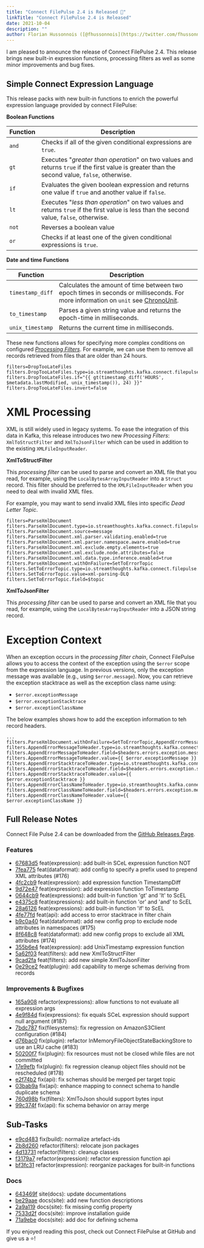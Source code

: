 ```yaml
---
title: "Connect FilePulse 2.4 is Released 🚀"
linkTitle: "Connect FilePulse 2.4 is Released"
date: 2021-10-04
description: ""
author: Florian Hussonnois ([@fhussonnois](https://twitter.com/fhussonnois))
---
```


I am pleased to announce the release of Connect FilePulse 2.4. This release brings new built-in expression functions, processing filters as well as some minor improvements and bug fixes.

## Simple Connect Expression Language

This release packs with new built-in functions to enrich the powerful expression language provided by connect FilePulse:

**Boolean Functions**

| Function         | Description |
| -----------------|-------------|
| `and`            | Checks if all of the given conditional expressions are `true`. |
| `gt`             | Executes "*greater than operation*" on two values and returns `true` if the first value is greater than the second value, `false`, otherwise. | 
| `if`             | Evaluates the given boolean expression and returns one value if `true` and another value if `false`. | 
| `lt`             | Executes "*less than operation*" on two values and returns `true` if the first value is less than the second value, `false`, otherwise. | 
| `not`            | Reverses a boolean value |
| `or`             | Checks if at least one of the given conditional expressions is `true`.  |

**Date and time Functions**

| Function         | Description |
| -----------------|-------------|
| `timestamp_diff` | Calculates the amount of time between two epoch times in seconds or milliseconds. For more information on `unit` see [ChronoUnit](https://docs.oracle.com/javase/8/docs/api/java/time/temporal/ChronoUnit.html). |
| `to_timestamp`   | Parses a given string value and returns the epoch-time in milliseconds.  |
| `unix_timestamp` | Returns the current time in milliseconds. |

These new functions allows for specifying more complex conditions on configured [*Processing Filters*](https://streamthoughts.github.io/kafka-connect-file-pulse/docs/developer-guide/filters/). 
For example, we can use them to remove all records retrieved from files that are older than 24 hours.

```properties
filters=DropTooLateFiles
filters.DropTooLateFiles.type=io.streamthoughts.kafka.connect.filepulse.filter.DropFilter
filters.DropTooLateFiles.if="{{ gt(timestamp_diff('HOURS', $metadata.lastModified, unix_timestamp()), 24) }}"
filters.DropTooLateFiles.invert=false
```

# XML Processing

XML is still widely used in legacy systems. To ease the integration of this data in Kafka, 
this release introduces two new *Processing Filters*: `XmlToStructFilter` and `XmlToJsonFilter` which can be used in addition to the existing `XMLFileInputReader`.

**XmlToStructFilter**

This _processing filter_ can be used to parse and convert an XML file that you read, for example, using the `LocalBytesArrayInputReader` into a `Struct` record.
This filter should be preferred to the `XMLFileInputReader` when you need to deal with invalid XML files.
 
For example, you may want to send invalid XML files into specific _Dead Letter Topic_.

```properties
filters=ParseXmlDocument
filters.ParseXmlDocument.type=io.streamthoughts.kafka.connect.filepulse.filter.XmlToStructFilter
filters.ParseXmlDocument.source=message
filters.ParseXmlDocument.xml.parser.validating.enabled=true
filters.ParseXmlDocument.xml.parser.namespace.aware.enabled=true
filters.ParseXmlDocument.xml.exclude.empty.elements=true
filters.ParseXmlDocument.xml.exclude.node.attributes=false
filters.ParseXmlDocument.xml.data.type.inference.enabled=true
filters.ParseXmlDocument.withOnFailure=SetToErrorTopic
filters.SetToErrorTopic.type=io.streamthoughts.kafka.connect.filepulse.filter.AppendFilter
filters.SetToErrorTopic.value=xml-parsing-DLQ
filters.SetToErrorTopic.field=$topic
```

**XmlToJsonFilter**

This _processing filter_ can be used to parse and convert an XML file that you read, for example, using the `LocalBytesArrayInputReader` into a JSON string record.

# Exception Context

When an exception occurs in the _processing filter chain_, Connect FilePulse allows you to access the context of the exception using the `$error` scope from the expression language.
In previous versions, only the exception message was available (e.g., using `$error.message`). Now, you can retrieve the exception stacktrace as well as the exception class name using:

* `$error.exceptionMessage` 
* `$error.exceptionStacktrace` 
* `$error.exceptionClassName` 

The below examples shows how to add the exception information to teh record headers.

```properties
...
filters.ParseXmlDocument.withOnFailure=SetToErrorTopic,AppendErrorMessageToHeader,AppendErrorStacktraceToHeader,AppendErrorClassNameToHeader
filters.AppendErrorMessageToHeader.type=io.streamthoughts.kafka.connect.filepulse.filter.AppendFilter
filters.AppendErrorMessageToHeader.field=$headers.errors.exception.message
filters.AppendErrorMessageToHeader.value={{ $error.exceptionMessage }}
filters.AppendErrorStacktraceToHeader.type=io.streamthoughts.kafka.connect.filepulse.filter.AppendFilter
filters.AppendErrorStacktraceToHeader.field=$headers.errors.exception.stacktrace
filters.AppendErrorStacktraceToHeader.value={{ $error.exceptionStacktrace }}
filters.AppendErrorClassNameToHeader.type=io.streamthoughts.kafka.connect.filepulse.filter.AppendFilter
filters.AppendErrorClassNameToHeader.field=$headers.errors.exception.message
filters.AppendErrorClassNameToHeader.value={{ $error.exceptionClassName }}
```

## Full Release Notes

Connect File Pulse 2.4 can be downloaded from the [GitHub Releases Page](https://github.com/streamthoughts/kafka-connect-file-pulse/releases/tag/v2.4.0). 

### Features
* [67683d5](https://github.com/streamthoughts/kafka-connect-file-pulse/commit/67683d5) feat(expression): add built-in SCeL expression function NOT
* [7fea775](https://github.com/streamthoughts/kafka-connect-file-pulse/commit/7fea775) feat(dataformat): add config to specify a prefix used to prepend XML attributes (#176)
* [4fc2cb9](https://github.com/streamthoughts/kafka-connect-file-pulse/commit/4fc2cb9) feat(expression): add expression function TimestampDiff
* [9d72e47](https://github.com/streamthoughts/kafka-connect-file-pulse/commit/9d72e47) feat(expression): add expression function ToTimestamp
* [0644cb9](https://github.com/streamthoughts/kafka-connect-file-pulse/commit/0644cb9) feat(expressions): add built-in function 'gt' and 'lt' to ScEL
* [e4375c8](https://github.com/streamthoughts/kafka-connect-file-pulse/commit/e4375c8) feat(expressions): add built-in function 'or' and 'and' to ScEL
* [28a6126](https://github.com/streamthoughts/kafka-connect-file-pulse/commit/28a6126) feat(expressions): add built-in function 'if' to ScEL
* [4fe77fd](https://github.com/streamthoughts/kafka-connect-file-pulse/commit/4fe77fd) feat(api): add access to error stacktrace in filter chain
* [b9c0a40](https://github.com/streamthoughts/kafka-connect-file-pulse/commit/b9c0a40) feat(dataformat): add new config prop to exclude node attributes in namespaces (#175)
* [8f648c8](https://github.com/streamthoughts/kafka-connect-file-pulse/commit/8f648c8) feat(dataformat): add new config props to exclude all XML attributes (#174)
* [355b6e4](https://github.com/streamthoughts/kafka-connect-file-pulse/commit/355b6e4) feat(expression): add UnixTimestamp expression function
* [5a62f03](https://github.com/streamthoughts/kafka-connect-file-pulse/commit/5a62f03) feat(filters): add new XmlToStructFilter
* [9cad2fa](https://github.com/streamthoughts/kafka-connect-file-pulse/commit/9cad2fa) feat(filters): add new simple XmlToJsonFilter
* [0e29ce2](https://github.com/streamthoughts/kafka-connect-file-pulse/commit/0e29ce2) feat(plugin): add capability to merge schemas deriving from records

### Improvements & Bugfixes
* [165a908](https://github.com/streamthoughts/kafka-connect-file-pulse/commit/165a908) refactor(expressions): allow functions to not evaluate all expression args
* [4e9f84d](https://github.com/streamthoughts/kafka-connect-file-pulse/commit/4e9f84d) fix(expressions): fix equals SCeL expression should support null argument (#187)
* [7bdc787](https://github.com/streamthoughts/kafka-connect-file-pulse/commit/7bdc787) fix(filesystems): fix regression on AmazonS3Client configuration (#184)
* [d76bac0](https://github.com/streamthoughts/kafka-connect-file-pulse/commit/d76bac0) fix(plugin): refactor InMemoryFileObjectStateBackingStore to use an LRU cache (#183)
* [50200f7](https://github.com/streamthoughts/kafka-connect-file-pulse/commit/50200f7) fix(plugin): fix resources must not be closed while files are not committed
* [17e9efb](https://github.com/streamthoughts/kafka-connect-file-pulse/commit/17e9efb) fix(plugin): fix regression cleanup object files should not be rescheduled (#178)
* [e2f74b2](https://github.com/streamthoughts/kafka-connect-file-pulse/commit/e2f74b2) fix(api): fix schemas should be merged per target topic
* [03bab9a](https://github.com/streamthoughts/kafka-connect-file-pulse/commit/03bab9a) fix(api): enhance mapping to connect schema to handle duplicate schema
* [760d98b](https://github.com/streamthoughts/kafka-connect-file-pulse/commit/760d98b) fix(filters): XmlToJson should support bytes input
* [99c374f](https://github.com/streamthoughts/kafka-connect-file-pulse/commit/99c374f) fix(api): fix schema behavior on array merge

## Sub-Tasks
* [e9cd483](https://github.com/streamthoughts/kafka-connect-file-pulse/commit/e9cd483) fix(build): normalize artefact-ids
* [2b8d260](https://github.com/streamthoughts/kafka-connect-file-pulse/commit/2b8d260) refactor(filters): relocate json packages
* [4d13731](https://github.com/streamthoughts/kafka-connect-file-pulse/commit/4d13731) refactor(filters): cleanup classes
* [f3179a7](https://github.com/streamthoughts/kafka-connect-file-pulse/commit/f3179a7) refactor(expression): refactor expression function api
* [bf3fc31](https://github.com/streamthoughts/kafka-connect-file-pulse/commit/bf3fc31) refactor(expression): reorganize packages for built-in functions

### Docs
* [643469f](https://github.com/streamthoughts/kafka-connect-file-pulse/commit/643469f) site(docs): update documentations
* [be29aae](https://github.com/streamthoughts/kafka-connect-file-pulse/commit/be29aae) docs(site): add new function descriptions
* [2a9a119](https://github.com/streamthoughts/kafka-connect-file-pulse/commit/2a9a119) docs(site): fix missing config property
* [7533d2f](https://github.com/streamthoughts/kafka-connect-file-pulse/commit/7533d2f) docs(site): improve installation guide
* [71a9ebe](https://github.com/streamthoughts/kafka-connect-file-pulse/commit/71a9ebe) docs(site): add doc for defining schema

If you enjoyed reading this post, check out Connect FilePulse at GitHub and give us a ⭐!
